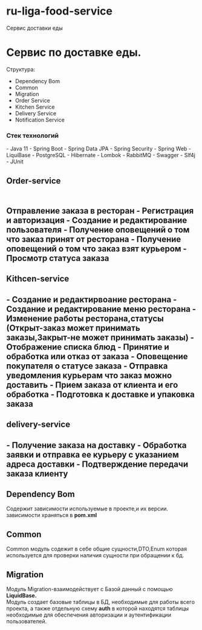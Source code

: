 # ru-liga-food-service
Сервис доставки еды
<h1>Сервис по доставке еды.</h1>
Cтруктура:

- Dependency Bom
- Common
- Migration
- Order Service
- Kitchen Service
- Delivery Service
- Notification Service
<h3>Стек технологий</h3>
- Java 11 
- Spring Boot
- Spring Data JPA
- Spring Security
- Spring Web
- LiquiBase
- PostgreSQL
- Hibernate
- Lombok
- RabbitMQ
- Swagger
- Slf4j 
- JUnit 

<h2>Order-service <h2>
<br> Отправление заказа в ресторан
- Регистрация и авторизация
- Создание и редактирование пользователя
- Получение оповещений о том что заказ принят от ресторана
- Получение оповещений о том что заказ взят курьером
- Просмотр статуса заказа

<h2> Kithcen-service<h2>
- Создание и редактирвоание ресторана
- Создание и редактирование меню ресторана
- Изменение работы ресторана,статусы (Открыт-заказ может принимать заказы,Закрыт-не может принимать заказы)
- Отображение списка блюд
- Принятие и обработка или отказ от заказа
- Оповещение покупателя о статусе заказа
- Отправка уведомления курьерам что заказ можно доставить
- Прием заказа от клиента и его обработка
- Подготовка к доставке и упаковка заказа

<h2> delivery-service<h2> 
- Получение заказа на доставку
- Обработка заявки и отправка ее курьеру с указанием адреса доставки
- Подтверждение передачи заказа клиенту

<h2>Dependency Bom</h2>
Содержит зависимости используемые в проекте,и их версии.
<br>
зависимости храняться в <b>pom.xml</b>
<br>
<h2>Common</h2>
Common модуль содежит в себе общие сущности,DTO,Enum 
которая используется для проверки наличия сущности при обращении к бд.
<h2>Migration</h2>
Модуль Migration-взаимодействует с Базой данный с помощью <b>LiquidBase.</b>
<br>
Модуль создает базовые таблицы в БД, необходимые для работы всего проекта, а также отдельную схему <b>auth</b> в которой находятся таблицы необходимые для обеспечения авторизации и аутентификации пользователей.




